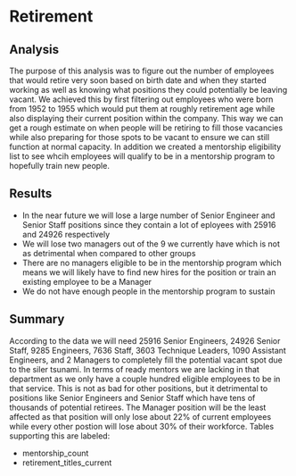 # Retirement 
## Analysis 
The purpose of this analysis was to figure out the number of employees that would retire very soon based on birth date and when they started working as well as knowing what positions they could potentially be leaving vacant. We achieved this by first filtering out employees who were born from 1952 to 1955 which would put them at roughly retirement age while also displaying their current position within the company. This way we can get a rough estimate on when people will be retiring to fill those vacancies while also preparing for those spots to be vacant to ensure we can still function at normal capacity. In addition we created a mentorship eligibility list to see whcih employees will qualify to be in a mentorship program to hopefully train new people. 
## Results 
* In the near future we will lose a large number of Senior Engineer and Senior Staff positions since they contain a lot of eployees with 25916 and 24926  respectively 
* We will lose two managers out of the 9 we currently have which is not as detrimental when compared to other groups
* There are no managers eligible to be in the mentorship program which means we will likely have to find new hires for the position or train an existing employee to be a Manager 
* We do not have enough people in the mentorship program to sustain
## Summary 
According to the data we will need 25916 Senior Engineers, 24926 Senior Staff, 9285 Engineers, 7636 Staff, 3603 Technique Leaders, 1090 Assistant Engineers, and 2 Managers to completely fill the potential vacant spot due to the siler tsunami. In terms of ready mentors we are lacking in that department as we only have a couple hundred eligible employees to be in that service. This is not as bad for other positions, but it detrimental to positions like Senior Engineers and Senior Staff which have tens of thousands of potential retirees. The Manager position will be the least affected as that position will only lose about 22% of current employees while every other postion will lose about 30% of their workforce.
Tables supporting this are labeled: 
* mentorship_count 
* retirement_titles_current

